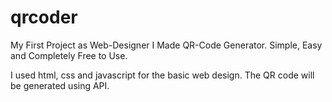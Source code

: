 # qrcoder
My First Project as Web-Designer I Made QR-Code Generator. Simple, Easy and Completely Free to Use.

I used html, css and javascript for the basic web design.
The QR code will be generated using API.

